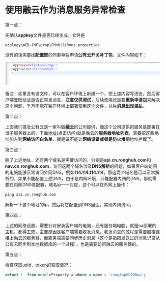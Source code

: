 # 使用融云作为消息服务异常检查

第一点：

先确认**appkey**文件是否已经生成，文件是

```log
ecology\WEB-INF\prop\EMobileRong.properties
```

没有的话需要找**配置部**的同事单独申请**公有云开关补丁包**，文件内容如下：

![后端应用中心](/image/c2/appkey.png "Title")

备注：如果没有该文件，可以在客户环境上新建一个，把上述内容写进去，然后客户端登陆验证是否正常发消息，**注意仅供测试**，后续使用还是要**重新申请包**来解决这个问题，千万不能在客户环境上部署使用这个文件，以免**消息出现混乱**。

第二点：

上面我们提及公有云是一家叫做**融云**的公司提供，而这个公司提供的服务是部署在很多服务器上的，下面[地址](http://serivcelist.ronghub.com/service.txt)(点击访问)就是融云的**服务器地址列表**，需要把这些地址加入到**网络访问白名单**，就是说不能让**网络设备或者是防火墙**把地址拦截了。

第三点：

除了上述地址，还有两个域名是需要访问的，分别是**api.cn.ronghub.com**和**nav.cn.ronghub.com**，访问这两个域名涉及**DNS解析**的问题，如果客户端访问的电脑能够正常访问外网DNS，例如**114.114.114.114**，那这两个域名是可以正常解析的，如果不能配置上述DNS，由于是内网环境，只能配置内网的DNS，那就需要在内网DNS做配置，域名ip一一对应，这个可以在外网上操作：

```cmd
ping api.cn.ronghub.com
```

解析一下这个地址的ip，然后将它配置到DNS里面，实现内网访问。

第四点：

上述的网络设置，需要针对安装客户端的电脑，还有服务端电脑，就是oa部署的主机，都得生效，主要原因是客户端需要收发消息，收发消息的过程是需要直接连接上融云的服务器，而服务端需要同步历史消息（这个是指把发送过的消息记录从公有云同步到本地数据库的一个过程），也是需要访问融云的服务器的。

第五点：

检查获取udid，token的获取情况：

```sql
select *  from mobileProperty a where a.name = 'rongAppUDIDNew';
```